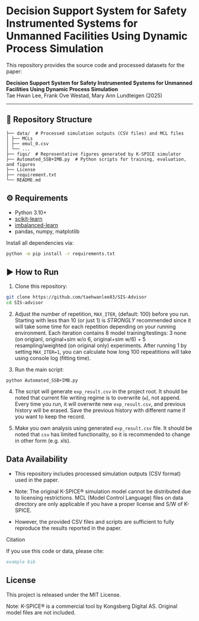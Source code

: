 # Decision Support System for Safety Instrumented Systems for Unmanned Facilities Using Dynamic Process Simulation
This repository provides the source code and processed datasets for the paper:

**Decision Support System for Safety Instrumented Systems for Unmanned Facilities Using Dynamic Process Simulation**  
Tae Hwan Lee, Frank Ove Westad, Mary Ann Lundteigen (2025)  

---

## 📂 Repository Structure
```
├── data/  # Processed simulation outputs (CSV files) and MCL files
│ ├── MCLs
│ ├── emul_0.csv
│ └── ...
├── figs/  # Representative figures generated by K-SPICE simulator
├── Automated_SSB+IMB.py  # Python scripts for training, evaluation, and figures
├── License
├── requirement.txt
└── README.md
```

## ⚙️ Requirements

- Python 3.10+
- [scikit-learn](https://scikit-learn.org/)
- [imbalanced-learn](https://imbalanced-learn.org/)
- pandas, numpy, matplotlib

Install all dependencies via:

```bash
python -m pip install -r requirements.txt
```

## ▶️ How to Run

1. Clone this repository:
```bash
git clone https://github.com/taehwanlee83/SIS-Advisor
cd SIS-advisor
```
2. Adjust the number of repetition, `MAX_ITER`, (default: 100) before you run.
Starting with less than 10 (or just 1) is *STRONGLY* recommended since it will take some time for each repetition depending on your running environment.
Each iteration contains 8 model training/testings: 3 none (on origianl, original+sim w/o 6, original+sim w/6) + 5 resampling/weighted (on original only) experiments.
After running 1 by setting `MAX_ITER=1`, you can calculate how long 100 repeatitions will take using console log (fitting time).

4. Run the main script:
```
python Automated_SSB+IMB.py
```

4. The script will generate `exp_result.csv` in the project root. It should be noted that current file writing regime is to overwrite (`w`), not append. Every time you run, it will overwrite new `exp_result.csv`, and previous history will be erased. Save the previous history with different name if you want to keep the record.

5. Make you own analysis using generated `exp_result.csv` file. It should be noted that `csv` has limited functionality, so it is recommended to change in other form (e.g. xls).

## Data Availability

- This repository includes processed simulation outputs (CSV format) used in the paper.

- Note: The original K-SPICE® simulation model cannot be distributed due to licensing restrictions. MCL (Model Control Language) files on data directory are only applicable if you have a proper license and S/W of K-SPICE.

- However, the provided CSV files and scripts are sufficient to fully reproduce the results reported in the paper.

Citation

If you use this code or data, please cite:
```bibtex
example bib
```
## License

This project is released under the MIT License.

Note: K-SPICE® is a commercial tool by Kongsberg Digital AS. Original model files are not included.
